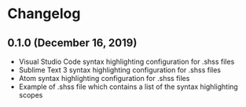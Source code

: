 # Changelog

## 0.1.0 (December 16, 2019)
- Visual Studio Code syntax highlighting configuration for .shss files
- Sublime Text 3 syntax highlighting configuration for .shss files
- Atom syntax highlighting configuration for .shss files
- Example of .shss file which contains a list of the syntax highlighting scopes
